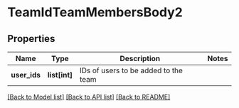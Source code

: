 # TeamIdTeamMembersBody2

## Properties
Name | Type | Description | Notes
------------ | ------------- | ------------- | -------------
**user_ids** | **list[int]** | IDs of users to be added to the team | 

[[Back to Model list]](../README.md#documentation-for-models) [[Back to API list]](../README.md#documentation-for-api-endpoints) [[Back to README]](../README.md)

